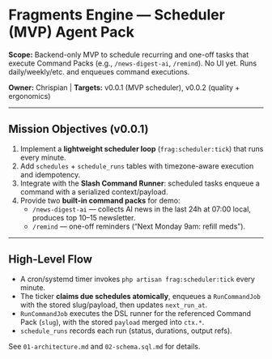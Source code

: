 # Fragments Engine — Scheduler (MVP) Agent Pack

**Scope:** Backend-only MVP to schedule recurring and one-off tasks that execute Command Packs (e.g., `/news-digest-ai`, `/remind`). No UI yet. Runs daily/weekly/etc. and enqueues command executions.

**Owner:** Chrispian | **Targets:** v0.0.1 (MVP scheduler), v0.0.2 (quality + ergonomics)

---

## Mission Objectives (v0.0.1)
1. Implement a **lightweight scheduler loop** (`frag:scheduler:tick`) that runs every minute.
2. Add `schedules` + `schedule_runs` tables with timezone-aware execution and idempotency.
3. Integrate with the **Slash Command Runner**: scheduled tasks enqueue a command with a serialized context/payload.
4. Provide two **built-in command packs** for demo:
   - `/news-digest-ai` — collects AI news in the last 24h at 07:00 local, produces top 10–15 newsletter.
   - `/remind` — one-off reminders (“Next Monday 9am: refill meds”).

---

## High-Level Flow
- A cron/systemd timer invokes `php artisan frag:scheduler:tick` every minute.
- The ticker **claims due schedules atomically**, enqueues a `RunCommandJob` with the stored slug/payload, then updates `next_run_at`.
- `RunCommandJob` executes the DSL runner for the referenced Command Pack (`slug`), with the stored `payload` merged into `ctx.*`.
- `schedule_runs` records each run (status, durations, output refs).

See `01-architecture.md` and `02-schema.sql.md` for details.
